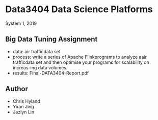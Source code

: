 # Data3404 Data Science Platforms
System 1, 2019 

## Big Data Tuning Assignment
- data: air trafficdata set
- process: write a series of Apache Flinkprograms to analyze aair trafficdata set and then optimise your programs for scalability on increas-ing data volumes. 
- results: Final-DATA3404-Report.pdf


## Author
- Chris Hyland
- Yiran Jing
- Jazlyn Lin
